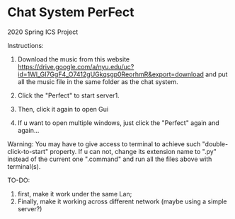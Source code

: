 # Chat System PerFect
2020 Spring ICS Project


Instructions:
1. Download the music from this website https://drive.google.com/a/nyu.edu/uc?id=1Wl_GI7GgF4_O7412gUGkqsgp0ReorhmR&export=download and put all the music file in the same folder as the chat system.

2. Click the "Perfect" to start server1. 
3. Then, click it again to open Gui
4. If u want to open multiple windows, just click the "Perfect" again and again...

Warning:
You may have to give access to terminal to achieve such "double-click-to-start" property. If u can not, change its extension name to ".py" instead of the current one ".command" and run all the files above with terminal(s).

TO-DO:
1. first, make it work under the same Lan;
2. Finally, make it working across different network (maybe using a simple server?)
